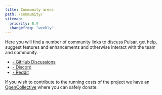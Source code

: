 ```yaml
---
title: Community areas
path: /community/
sitemap:
  priority: 0.9
  changefreq: "weekly"
---
```


Here you will find a number of community links to discuss Pulsar, get help,
suggest features and enhancements and otherwise interact with the team and
community.

- [<i class="fa-solid fa-comments"></i> - GitHub Discussions](https://github.com/orgs/pulsar-edit/discussions)
- [<i class="fa-brands fa-discord"></i> - Discord](https://discord.gg/7aEbB9dGRT)
- [<i class="fa-brands fa-reddit"></i> - Reddit](https://www.reddit.com/r/pulsaredit/)

If you wish to contribute to the running costs of the project we have an
[OpenCollective](https://opencollective.com/pulsar-edit) where you can safely
donate.
